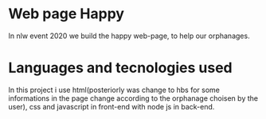 # Web page Happy
 In nlw event 2020 we build the happy web-page, to help our orphanages. 
 
# Languages and tecnologies used

 In this project i use html(posteriorly was change to hbs for some informations in the page change according to the orphanage choisen by the user), css and javascript in front-end with node js in back-end.

